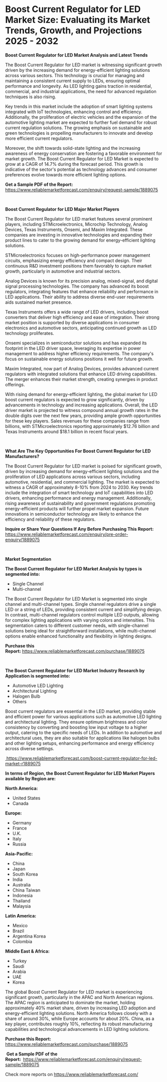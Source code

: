<p><h1>Boost Current Regulator for LED Market Size: Evaluating its Market Trends, Growth, and Projections 2025 - 2032</h1></p><p><strong>Boost Current Regulator for LED Market Analysis and Latest Trends</strong></p>
<p><p>The Boost Current Regulator for LED market is witnessing significant growth driven by the increasing demand for energy-efficient lighting solutions across various sectors. This technology is crucial for managing and maintaining a consistent current supply to LEDs, ensuring optimal performance and longevity. As LED lighting gains traction in residential, commercial, and industrial applications, the need for advanced regulation techniques is also rising.</p><p>Key trends in this market include the adoption of smart lighting systems integrated with IoT technologies, enhancing control and efficiency. Additionally, the proliferation of electric vehicles and the expansion of the automotive lighting market are expected to further fuel demand for robust current regulation solutions. The growing emphasis on sustainable and green technologies is propelling manufacturers to innovate and develop more efficient current regulators. </p><p>Moreover, the shift towards solid-state lighting and the increasing awareness of energy conservation are fostering a favorable environment for market growth. The Boost Current Regulator for LED Market is expected to grow at a CAGR of 14.7% during the forecast period. This growth is indicative of the sector's potential as technology advances and consumer preferences evolve towards more efficient lighting options.</p></p>
<p><strong>Get a Sample PDF of the Report:&nbsp;</strong> <a href="https://www.reliablemarketforecast.com/enquiry/request-sample/1889075?utm_campaign=1134&utm_medium=2&utm_source=Github&utm_content=ia&utm_term=14012025&utm_id=boost-current-regulator-for-led">https://www.reliablemarketforecast.com/enquiry/request-sample/1889075</a></p>
<p>&nbsp;</p>
<p><strong>Boost Current Regulator for LED Major Market Players</strong></p>
<p><p>The Boost Current Regulator for LED market features several prominent players, including STMicroelectronics, Microchip Technology, Analog Devices, Texas Instruments, Onsemi, and Maxim Integrated. These companies are investing in innovative technologies and expanding their product lines to cater to the growing demand for energy-efficient lighting solutions.</p><p>STMicroelectronics focuses on high-performance power management circuits, emphasizing energy efficiency and compact design. Their continuous R&D investment positions them favorably to capture market growth, particularly in automotive and industrial sectors.</p><p>Analog Devices is known for its precision analog, mixed-signal, and digital signal processing technologies. The company has advanced its boost regulators, integrating features that enhance reliability and performance in LED applications. Their ability to address diverse end-user requirements aids sustained market presence.</p><p>Texas Instruments offers a wide range of LED drivers, including boost converters that deliver high efficiency and ease of integration. Their strong market position is supported by diverse applications in consumer electronics and automotive sectors, anticipating continued growth as LED technology proliferates.</p><p>Onsemi specializes in semiconductor solutions and has expanded its footprint in the LED driver space, leveraging its expertise in power management to address higher efficiency requirements. The company's focus on sustainable energy solutions positions it well for future growth.</p><p>Maxim Integrated, now part of Analog Devices, provides advanced current regulators with integrated solutions that enhance LED driving capabilities. The merger enhances their market strength, creating synergies in product offerings.</p><p>With rising demand for energy-efficient lighting, the global market for LED boost current regulators is expected to grow significantly, driven by advancements in technology and increasing applications. Overall, the LED driver market is projected to witness compound annual growth rates in the double digits over the next few years, providing ample growth opportunities for these key players. Sales revenues for these companies range from billions, with STMicroelectronics reporting approximately $12.76 billion and Texas Instruments around $18.1 billion in recent fiscal years.</p></p>
<p>&nbsp;</p>
<p><strong>What Are The Key Opportunities For Boost Current Regulator for LED Manufacturers?</strong></p>
<p><p>The Boost Current Regulator for LED market is poised for significant growth, driven by increasing demand for energy-efficient lighting solutions and the proliferation of LED applications across various sectors, including automotive, residential, and commercial lighting. The market is expected to witness a CAGR of approximately 8-10% from 2024 to 2030. Key trends include the integration of smart technology and IoT capabilities into LED drivers, enhancing performance and energy management. Additionally, rising awareness of sustainability and government regulations promoting energy-efficient products will further propel market expansion. Future innovations in semiconductor technology are likely to enhance the efficiency and reliability of these regulators.</p></p>
<p><strong>Inquire or Share Your Questions If Any Before Purchasing This Report:</strong> <a href="https://www.reliablemarketforecast.com/enquiry/pre-order-enquiry/1889075?utm_campaign=1134&utm_medium=2&utm_source=Github&utm_content=ia&utm_term=14012025&utm_id=boost-current-regulator-for-led">https://www.reliablemarketforecast.com/enquiry/pre-order-enquiry/1889075</a></p>
<p>&nbsp;</p>
<p><strong>Market Segmentation</strong></p>
<p><strong>The Boost Current Regulator for LED Market Analysis by types is segmented into:</strong></p>
<p><ul><li>Single Channel</li><li>Multi-channel</li></ul></p>
<p><p>The Boost Current Regulator for LED Market is segmented into single channel and multi-channel types. Single channel regulators drive a single LED or a string of LEDs, providing consistent current and simplifying design. In contrast, multi-channel regulators control multiple LED outputs, allowing for complex lighting applications with varying colors and intensities. This segmentation caters to different customer needs, with single-channel solutions being ideal for straightforward installations, while multi-channel options enable enhanced functionality and flexibility in lighting designs.</p></p>
<p><strong>Purchase this Report:&nbsp;</strong><a href="https://www.reliablemarketforecast.com/purchase/1889075?utm_campaign=1134&utm_medium=2&utm_source=Github&utm_content=ia&utm_term=14012025&utm_id=boost-current-regulator-for-led">https://www.reliablemarketforecast.com/purchase/1889075</a></p>
<p>&nbsp;</p>
<p><strong>The Boost Current Regulator for LED Market Industry Research by Application is segmented into:</strong></p>
<p><ul><li>Automotive LED Lighting</li><li>Architectural Lighting</li><li>Halogen Bulb</li><li>Others</li></ul></p>
<p><p>Boost current regulators are essential in the LED market, providing stable and efficient power for various applications such as automotive LED lighting and architectural lighting. They ensure optimum brightness and color consistency by converting and boosting low input voltage to a higher output, catering to the specific needs of LEDs. In addition to automotive and architectural uses, they are also suitable for applications like halogen bulbs and other lighting setups, enhancing performance and energy efficiency across diverse settings.</p></p>
<p><a href="https://www.reliablemarketforecast.com/boost-current-regulator-for-led-market-r1889075?utm_campaign=1134&utm_medium=2&utm_source=Github&utm_content=ia&utm_term=14012025&utm_id=boost-current-regulator-for-led">&nbsp;https://www.reliablemarketforecast.com/boost-current-regulator-for-led-market-r1889075</a></p>
<p><strong>In terms of Region, the Boost Current Regulator for LED Market Players available by Region are:</strong></p>
<p>
    <p> <strong> North America: </strong>
        <ul>
            <li>United States</li>
            <li>Canada</li>
        </ul>
        </p> 
    <p> <strong> Europe: </strong>
        <ul>
            <li>Germany</li>
            <li>France</li>
            <li>U.K.</li>
            <li>Italy</li>
            <li>Russia</li>
        </ul>
        </p> 
    <p> <strong> Asia-Pacific: </strong>
        <ul>
            <li>China</li>
            <li>Japan</li>
            <li>South Korea</li>
            <li>India</li>
            <li>Australia</li>
            <li>China Taiwan</li>
            <li>Indonesia</li>
            <li>Thailand</li>
            <li>Malaysia</li>
        </ul>
        </p> 
    <p> <strong> Latin America: </strong>
        <ul>
            <li>Mexico</li>
            <li>Brazil</li>
            <li>Argentina Korea</li>
            <li>Colombia</li>
        </ul>
        </p> 
    <p> <strong> Middle East & Africa: </strong>
        <ul>
            <li>Turkey</li>
            <li>Saudi</li>
            <li>Arabia</li>
            <li>UAE</li>
            <li>Korea</li>
        </ul>
    </p>
    </p>
<p><p>The global Boost Current Regulator for LED market is experiencing significant growth, particularly in the APAC and North American regions. The APAC region is anticipated to dominate the market, holding approximately 40% market share, driven by increasing LED adoption and energy-efficient lighting solutions. North America follows closely with a share of around 30%, while Europe accounts for about 20%. China, as a key player, contributes roughly 10%, reflecting its robust manufacturing capabilities and technological advancements in LED lighting solutions.</p></p>
<p><strong>Purchase this Report: </strong><a href="https://www.reliablemarketforecast.com/purchase/1889075?utm_campaign=1134&utm_medium=2&utm_source=Github&utm_content=ia&utm_term=14012025&utm_id=boost-current-regulator-for-led">https://www.reliablemarketforecast.com/purchase/1889075</a></p>
<p>&nbsp;<strong>Get a Sample PDF of the Report:&nbsp;&nbsp;</strong><a href="https://www.reliablemarketforecast.com/enquiry/request-sample/1889075?utm_campaign=1134&utm_medium=2&utm_source=Github&utm_content=ia&utm_term=14012025&utm_id=boost-current-regulator-for-led">https://www.reliablemarketforecast.com/enquiry/request-sample/1889075</a></p>
<p><strong></strong></p>
<p>Check more reports on <a href="https://www.reliablemarketforecast.com/?utm_campaign=1134&utm_medium=2&utm_source=Github&utm_content=ia&utm_term=14012025&utm_id=boost-current-regulator-for-led">https://www.reliablemarketforecast.com/</a></p>